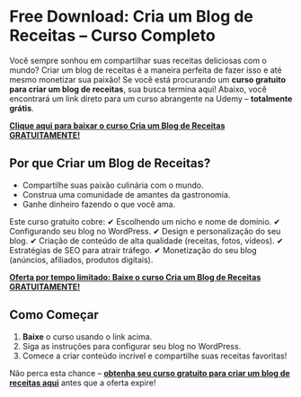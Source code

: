 # Free Download: Cria um Blog de Receitas – Curso Completo

Você sempre sonhou em compartilhar suas receitas deliciosas com o mundo? Criar um blog de receitas é a maneira perfeita de fazer isso e até mesmo monetizar sua paixão! Se você está procurando um **curso gratuito para criar um blog de receitas**, sua busca termina aqui! Abaixo, você encontrará um link direto para um curso abrangente na Udemy – **totalmente grátis**.

[**Clique aqui para baixar o curso Cria um Blog de Receitas GRATUITAMENTE!**](https://udemywork.com/cria-um-blog-de-receitas)

## Por que Criar um Blog de Receitas?
- Compartilhe suas paixão culinária com o mundo.
- Construa uma comunidade de amantes da gastronomia.
- Ganhe dinheiro fazendo o que você ama.

Este curso gratuito cobre:
✔ Escolhendo um nicho e nome de domínio.
✔ Configurando seu blog no WordPress.
✔ Design e personalização do seu blog.
✔ Criação de conteúdo de alta qualidade (receitas, fotos, vídeos).
✔ Estratégias de SEO para atrair tráfego.
✔ Monetização do seu blog (anúncios, afiliados, produtos digitais).

[**Oferta por tempo limitado: Baixe o curso Cria um Blog de Receitas GRATUITAMENTE!**](https://udemywork.com/cria-um-blog-de-receitas)

## Como Começar
1. **Baixe** o curso usando o link acima.
2. Siga as instruções para configurar seu blog no WordPress.
3. Comece a criar conteúdo incrível e compartilhe suas receitas favoritas!

Não perca esta chance – **[obtenha seu curso gratuito para criar um blog de receitas aqui](https://udemywork.com/cria-um-blog-de-receitas)** antes que a oferta expire!
